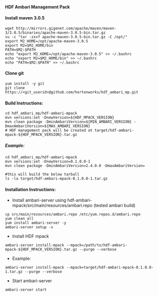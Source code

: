 #### HDF Ambari Management Pack

#### Install maven 3.0.5
```
wget http://mirrors.gigenet.com/apache/maven/maven-3/3.0.5/binaries/apache-maven-3.0.5-bin.tar.gz
su -c "tar -zxvf apache-maven-3.0.5-bin.tar.gz -C /opt/" 
export M2_HOME=/opt/apache-maven-3.0.5
export M2=$M2_HOME/bin
PATH=$M2:$PATH
echo "export M2_HOME=/opt/apache-maven-3.0.5" >> ~/.bashrc
echo "export M2=$M2_HOME/bin" >> ~/.bashrc
echo "PATH=$M2:$PATH" >> ~/.bashrc
```

#### Clone git
```
yum install -y git
git clone https://<git_userid>@github.com/hortonworks/hdf_ambari_mp.git
```

#### Build Instructions:
```
cd hdf_ambari_mp/hdf-ambari-mpack
mvn versions:set -DnewVersion=${HDF_MPACK_VERSION}
mvn clean package -DminAmbariVersion=${MIN_AMBARI_VERSION} -DmaxAmbariVersion=${MAX_AMBARI_VERSION}
# HDF management pack will be created at target/hdf-ambari-mpack-${HDF_MPACK_VERSION}.tar.gz
```

##### Example:
```
cd hdf_ambari_mp/hdf-ambari-mpack
mvn versions:set -DnewVersion=0.1.0.0-1
mvn clean package -DminAmbariVersion=2.4.0.0 -DmaxAmbariVersion=

#this will build the below tarball
ls -la target/hdf-ambari-mpack-0.1.0.0-1.tar.gz
```

#### Installation Instructions:
- Install ambari-server using hdf-ambari-mpack/src/main/resources/ambari.repo (tested ambari build)
```
cp src/main/resources/ambari.repo /etc/yum.repos.d/ambari.repo
yum clean all
yum install ambari-server -y
ambari-server setup -s
```
- Install HDF mpack
```
ambari-server install-mpack --mpack=/path/to/hdf-ambari-mpack-${HDF_MPACK_VERSION}.tar.gz --purge --verbose
```
  - Example:
```
ambari-server install-mpack --mpack=target/hdf-ambari-mpack-0.1.0.0-1.tar.gz --purge --verbose
```
- Start ambari-server
```
ambari-server start
```
